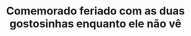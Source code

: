 ---
layout: post
title: Comemorado feriado com as duas gostosinhas enquanto ele não vê
thumb: comemorado-feriado-com-as-duas-gostosinhas-enquanto-ele-nao-ve
duration: "31:02"
permalink: /:title
video: https://www.xvideos.com/embedframe/37696691
categories: blonde, creampie, blowjob, handjob, brunette, deep-throat, pussy-licking, shaved-pussy, outdoors, short-hair, girl-girl-boy, long-hair, camel-toe, girl-orgasm, fair-skin, landing-strip-pussy, whitney-wright, rosalyn-sphinx
---